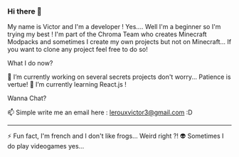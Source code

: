 ### Hi there 👋

My name is Victor and I'm a developer ! Yes.... Well I'm a beginner so I'm trying my best ! 
I'm part of the Chroma Team who creates Minecraft Modpacks and sometimes I create my own projects but not on Minecraft...
If you want to clone any project feel free to do so! 

What I do now?

🔭 I’m currently working on several secrets projects don't worry... Patience is vertue!
🌱 I’m currently learning React.js ! 

Wanna Chat?

📫 Simple write me an email here : lerouxvictor3@gmail.com :D


----------------------------------------------------------------------------------------------------------------------------------------------------------------

⚡ Fun fact, I'm french and I don't like frogs... Weird right ?!
👽 Sometimes I do play videogames yes... 

<!--
**Victor-Noli/Victor-Noli** is a ✨ _special_ ✨ repository because its `README.md` (this file) appears on your GitHub profile.

Here are some ideas to get you started:

- 🔭 I’m currently working on ...
- 🌱 I’m currently learning ...
- 👯 I’m looking to collaborate on ...
- 🤔 I’m looking for help with ...
- 💬 Ask me about ...
- 📫 How to reach me: ...
- 😄 Pronouns: ...
- ⚡ Fun fact: ...
-->
